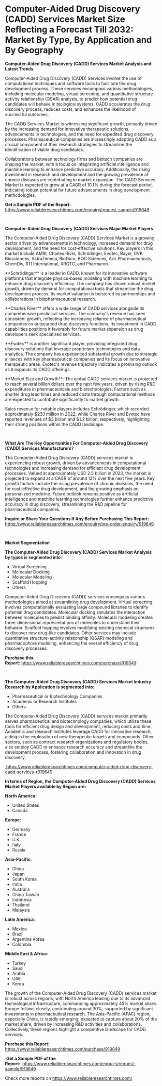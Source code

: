 <p><h1>Computer-Aided Drug Discovery (CADD) Services Market Size Reflecting a Forecast Till 2032: Market By Type, By Application and By Geography</h1></p><p><strong>Computer-Aided Drug Discovery (CADD) Services Market Analysis and Latest Trends</strong></p>
<p><p>Computer-Aided Drug Discovery (CADD) Services involve the use of computational techniques and software tools to facilitate the drug development process. These services encompass various methodologies, including molecular modeling, virtual screening, and quantitative structure-activity relationship (QSAR) analysis, to predict how potential drug candidates will behave in biological systems. CADD accelerates the drug discovery process, reduces costs, and enhances the likelihood of successful outcomes. </p><p>The CADD Services Market is witnessing significant growth, primarily driven by the increasing demand for innovative therapeutic solutions, advancements in technologies, and the need for expedited drug discovery processes. Pharmaceutical companies are increasingly adopting CADD as a crucial component of their research strategies to streamline the identification of viable drug candidates. </p><p>Collaborations between technology firms and biotech companies are shaping the market, with a focus on integrating artificial intelligence and machine learning to enhance predictive accuracy. Additionally, the rising investment in research and development and the growing prevalence of chronic diseases are contributing to market expansion. The CADD Services Market is expected to grow at a CAGR of 10.1% during the forecast period, indicating robust potential for future advancements in drug development methodologies.</p></p>
<p><strong>Get a Sample PDF of the Report:&nbsp;</strong> <a href="https://www.reliableresearchtimes.com/enquiry/request-sample/919649?utm_campaign=2205&utm_medium=2&utm_source=Github&utm_content=ia&utm_term=11032025&utm_id=computer-aided-drug-discovery-cadd-services">https://www.reliableresearchtimes.com/enquiry/request-sample/919649</a></p>
<p>&nbsp;</p>
<p><strong>Computer-Aided Drug Discovery (CADD) Services Major Market Players</strong></p>
<p><p>The Computer-Aided Drug Discovery (CADD) Services Market is a growing sector driven by advancements in technology, increased demand for drug development, and the need for cost-effective solutions. Key players in this market include AMRI, Charles River, Schrödinger, Evotec, Bayer, GVK Biosciences, AstraZeneca, BioDuro, BOC Sciences, Aris Pharmaceuticals, ChemDiv, RTI International, XRQTC, and Pharmaron.</p><p>**Schrödinger** is a leader in CADD, known for its innovative software platforms that integrate physics-based modeling with machine learning to enhance drug discovery efficiency. The company has shown robust market growth, driven by demand for computational tools that streamline the drug development process. Its market valuation is bolstered by partnerships and collaborations in biopharmaceutical research.</p><p>**Charles River** offers a wide range of CADD services alongside its comprehensive preclinical services. The company's revenue has seen consistent growth, reflecting the increasing reliance of pharmaceutical companies on outsourced drug discovery functions. Its investment in CADD capabilities positions it favorably for future market expansion as drug developers seek specialized services.</p><p>**Evotec** is another significant player, providing integrated drug discovery solutions that leverage proprietary technologies and data analytics. The company has experienced substantial growth due to strategic alliances with key pharmaceutical companies and its focus on innovative therapeutic areas. Evotec's revenue trajectory indicates a promising outlook as it expands its CADD offerings.</p><p>**Market Size and Growth**: The global CADD services market is projected to reach several billion dollars over the next few years, driven by rising R&D expenditures in pharmaceuticals and biotechnologies. Factors such as shorter drug lead times and reduced costs through computational methods are expected to contribute significantly to market growth.</p><p>Sales revenue for notable players includes Schrödinger, which recorded approximately $230 million in 2022, while Charles River and Evotec have reported revenues of $3 billion and $1.2 billion, respectively, highlighting their strong positions within the CADD landscape.</p></p>
<p>&nbsp;</p>
<p><strong>What Are The Key Opportunities For Computer-Aided Drug Discovery (CADD) Services Manufacturers?</strong></p>
<p><p>The Computer-Aided Drug Discovery (CADD) services market is experiencing robust growth, driven by advancements in computational technologies and increasing demand for efficient drug development processes. Valued at approximately USD 2.5 billion in 2023, the market is projected to expand at a CAGR of around 12% over the next five years. Key growth factors include the rising prevalence of chronic diseases, the need for cost-effective drug development, and the growing emphasis on personalized medicine. Future outlook remains positive as artificial intelligence and machine learning technologies further enhance predictive accuracy in drug discovery, streamlining the R&D pipeline for pharmaceutical companies.</p></p>
<p><strong>Inquire or Share Your Questions If Any Before Purchasing This Report:</strong> <a href="https://www.reliableresearchtimes.com/enquiry/pre-order-enquiry/919649?utm_campaign=2205&utm_medium=2&utm_source=Github&utm_content=ia&utm_term=11032025&utm_id=computer-aided-drug-discovery-cadd-services">https://www.reliableresearchtimes.com/enquiry/pre-order-enquiry/919649</a></p>
<p>&nbsp;</p>
<p><strong>Market Segmentation</strong></p>
<p><strong>The Computer-Aided Drug Discovery (CADD) Services Market Analysis by types is segmented into:</strong></p>
<p><ul><li>Virtual Screening</li><li>Molecular Docking</li><li>Molecular Modeling</li><li>Scaffold Hopping</li><li>Others</li></ul></p>
<p><p>Computer-Aided Drug Discovery (CADD) services encompass various methodologies aimed at streamlining drug development. Virtual screening involves computationally evaluating large compound libraries to identify potential drug candidates. Molecular docking simulates the interaction between molecules to predict binding affinity. Molecular modeling creates three-dimensional representations of molecules to understand their behavior. Scaffold hopping involves modifying existing chemical structures to discover new drug-like candidates. Other services may include quantitative structure-activity relationship (QSAR) modeling and pharmacophore modeling, enhancing the overall efficiency of drug discovery processes.</p></p>
<p><strong>Purchase this Report:&nbsp;</strong><a href="https://www.reliableresearchtimes.com/purchase/919649?utm_campaign=2205&utm_medium=2&utm_source=Github&utm_content=ia&utm_term=11032025&utm_id=computer-aided-drug-discovery-cadd-services">https://www.reliableresearchtimes.com/purchase/919649</a></p>
<p>&nbsp;</p>
<p><strong>The Computer-Aided Drug Discovery (CADD) Services Market Industry Research by Application is segmented into:</strong></p>
<p><ul><li>Pharmaceutical or Biotechnology Companies</li><li>Academic or Research Institutes</li><li>Others</li></ul></p>
<p><p>The Computer-Aided Drug Discovery (CADD) services market primarily serves pharmaceutical and biotechnology companies, which utilize these tools for efficient drug design and development, reducing costs and time. Academic and research institutes leverage CADD for innovative research, aiding in the exploration of new therapeutic targets and compounds. Other sectors, such as contract research organizations and regulatory bodies, also employ CADD to enhance research accuracy and streamline the development process, fostering collaboration and innovation in drug discovery.</p></p>
<p><a href="https://www.reliableresearchtimes.com/computer-aided-drug-discovery-cadd-services-r919649?utm_campaign=2205&utm_medium=2&utm_source=Github&utm_content=ia&utm_term=11032025&utm_id=computer-aided-drug-discovery-cadd-services">&nbsp;https://www.reliableresearchtimes.com/computer-aided-drug-discovery-cadd-services-r919649</a></p>
<p><strong>In terms of Region, the Computer-Aided Drug Discovery (CADD) Services Market Players available by Region are:</strong></p>
<p>
    <p> <strong> North America: </strong>
        <ul>
            <li>United States</li>
            <li>Canada</li>
        </ul>
        </p> 
    <p> <strong> Europe: </strong>
        <ul>
            <li>Germany</li>
            <li>France</li>
            <li>U.K.</li>
            <li>Italy</li>
            <li>Russia</li>
        </ul>
        </p> 
    <p> <strong> Asia-Pacific: </strong>
        <ul>
            <li>China</li>
            <li>Japan</li>
            <li>South Korea</li>
            <li>India</li>
            <li>Australia</li>
            <li>China Taiwan</li>
            <li>Indonesia</li>
            <li>Thailand</li>
            <li>Malaysia</li>
        </ul>
        </p> 
    <p> <strong> Latin America: </strong>
        <ul>
            <li>Mexico</li>
            <li>Brazil</li>
            <li>Argentina Korea</li>
            <li>Colombia</li>
        </ul>
        </p> 
    <p> <strong> Middle East & Africa: </strong>
        <ul>
            <li>Turkey</li>
            <li>Saudi</li>
            <li>Arabia</li>
            <li>UAE</li>
            <li>Korea</li>
        </ul>
    </p>
    </p>
<p><p>The growth of the Computer-Aided Drug Discovery (CADD) services market is robust across regions, with North America leading due to its advanced technological infrastructure, commanding approximately 45% market share. Europe follows closely, contributing around 30%, supported by significant investments in pharmaceutical research. The Asia-Pacific (APAC) region, especially China, is rapidly emerging, expected to capture about 20% of the market share, driven by increasing R&D activities and collaborations. Collectively, these regions highlight a competitive landscape for CADD services.</p></p>
<p><strong>Purchase this Report: </strong><a href="https://www.reliableresearchtimes.com/purchase/919649?utm_campaign=2205&utm_medium=2&utm_source=Github&utm_content=ia&utm_term=11032025&utm_id=computer-aided-drug-discovery-cadd-services">https://www.reliableresearchtimes.com/purchase/919649</a></p>
<p>&nbsp;<strong>Get a Sample PDF of the Report:&nbsp;&nbsp;</strong><a href="https://www.reliableresearchtimes.com/enquiry/request-sample/919649?utm_campaign=2205&utm_medium=2&utm_source=Github&utm_content=ia&utm_term=11032025&utm_id=computer-aided-drug-discovery-cadd-services">https://www.reliableresearchtimes.com/enquiry/request-sample/919649</a></p>
<p><strong></strong></p>
<p>Check more reports on <a href="https://www.reliableresearchtimes.com/?utm_campaign=2205&utm_medium=2&utm_source=Github&utm_content=ia&utm_term=11032025&utm_id=computer-aided-drug-discovery-cadd-services">https://www.reliableresearchtimes.com/</a></p>